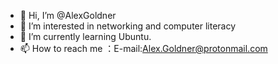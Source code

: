 - 👋 Hi, I’m @AlexGoldner
- 👀 I’m interested in networking and computer literacy
- 🌱 I’m currently learning Ubuntu.
- 📫 How to reach me ：E-mail:Alex.Goldner@protonmail.com
<!---
AlexGoldner/AlexGoldner is a ✨ special ✨ repository because its `README.md` (this file) appears on your GitHub profile.
You can click the Preview link to take a look at your changes.
--->
